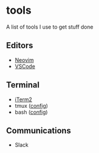 # tools

A list of tools I use to get stuff done

## Editors

- [Neovim](https://neovim.io)
- [VSCode](https://code.visualstudio.com)

## Terminal

- [iTerm2](https://www.iterm2.com/)
- tmux ([config](dotfiles/.tmux.conf))
- bash ([config](dotfiles/.bash_profile))

## Communications

- Slack


